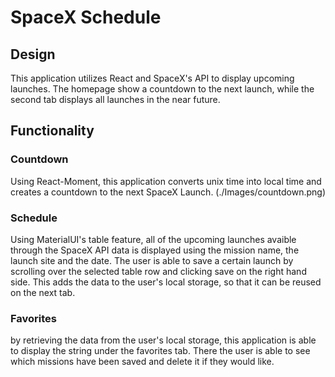 # SpaceX Schedule

## Design
This application utilizes React and SpaceX's API to display upcoming launches. The homepage show a countdown to the next launch, while the second tab displays all launches in the near future.

## Functionality 

### Countdown
Using React-Moment, this application converts unix time into local time and creates a countdown to the next SpaceX Launch.
(./Images/countdown.png)

### Schedule
Using MaterialUI's table feature, all of the upcoming launches avaible through the SpaceX API data is displayed using the mission name, the launch site and the date. The user is able to save a certain launch by scrolling over the selected table row and clicking save on the right hand side. This adds the data to the user's local storage, so that it can be reused on the next tab.

### Favorites

by retrieving the data from the user's local storage, this application is able to display the string under the favorites tab. There the user is able to see which missions have been saved and delete it if they would like.
